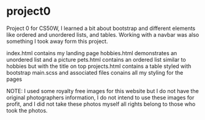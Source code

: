 # project0
Project 0 for CS50W, I learned a bit about bootstrap and different elements like ordered and unordered lists, and tables. Working with a navbar was also something I took away form this project. 

index.html contains my landing page
hobbies.html demonstrates an unordered list and a picture
pets.html contains an ordered list similar to hobbies but with the title on top
projects.html contains a table styled with bootstrap
main.scss and associated files conains all my styling for the pages

NOTE: I used some royalty free images for this website but I do not have the original photographers information, I do not intend to use these images for profit, and I did not take these photos myself all rights belong to those who took the photos. 
